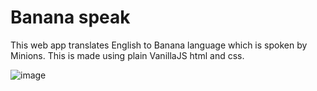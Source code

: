 # Banana speak 
This web app translates English to Banana language which is spoken by Minions.
This is made using plain VanillaJS html and css.

![image](https://github.com/Vipul-Bhardwaj777/banana-speak-neog/assets/98729146/3301a100-9595-439d-9eab-ab3b3d33e7ea)

